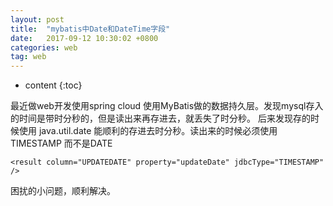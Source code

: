 ```yaml
---
layout: post
title:  "mybatis中Date和DateTime字段"
date:   2017-09-12 10:30:02 +0800
categories: web
tag: web
---
```

* content
{:toc}

最近做web开发使用spring cloud 使用MyBatis做的数据持久层。发现mysql存入的时间是带时分秒的，但是读出来再存进去，就丢失了时分秒。
后来发现存的时候使用 java.util.date 能顺利的存进去时分秒。读出来的时候必须使用 TIMESTAMP 而不是DATE

	<result column="UPDATEDATE" property="updateDate" jdbcType="TIMESTAMP" />

困扰的小问题，顺利解决。


